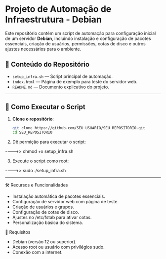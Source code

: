 # Projeto de Automação de Infraestrutura - Debian

Este repositório contém um script de automação para configuração inicial de um servidor **Debian**, incluindo instalação e configuração de pacotes essenciais, criação de usuários, permissões, cotas de disco e outros ajustes necessários para o ambiente.

## 📂 Conteúdo do Repositório

- `setup_infra.sh` — Script principal de automação.
- `index.html` — Página de exemplo para teste do servidor web.
- `README.md` — Documento explicativo do projeto.
______________________________________________________________________
## 🚀 Como Executar o Script

1. **Clone o repositório**:
   ```bash
   git clone https://github.com/SEU_USUARIO/SEU_REPOSITORIO.git
   cd SEU_REPOSITORIO
   
2. Dê permição para executar o script:

---->> chmod +x setup_infra.sh

3. Execute o script como root:

---->> sudo ./setup_infra.sh
_____________________________________________________________________
🛠 Recursos e Funcionalidades

- Instalação automática de pacotes essenciais.
- Configuração de servidor web com página de teste.
- Criação de usuários e grupos.
- Configuração de cotas de disco.
- Ajustes no /etc/fstab para ativar cotas.
- Personalização básica do sistema.

📌 Requisitos

- Debian (versão 12 ou superior).
- Acesso root ou usuário com privilégios sudo.
- Conexão com a internet.
